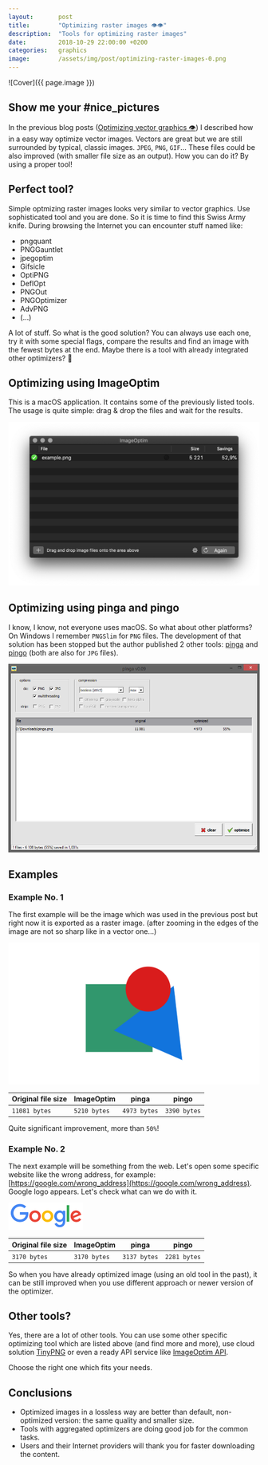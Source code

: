 ```yaml
---
layout:       post
title:        "Optimizing raster images 👁👁"
description:  "Tools for optimizing raster images"
date:         2018-10-29 22:00:00 +0200
categories:   graphics
image:        /assets/img/post/optimizing-raster-images-0.png
---
```


![Cover]({{ page.image }})

## Show me your #nice_pictures

In the previous blog posts ([Optimizing vector graphics 👁](optimizing-vector-graphics)) I described how in a easy way optimize vector images. Vectors are great but we are still surrounded by typical, classic images. `JPEG`, `PNG`, `GIF`... These files could be also improved (with smaller file size as an output). How you can do it? By using a proper tool!

## Perfect tool?

Simple optmizing raster images looks very similar to vector graphics. Use sophisticated tool and you are done. So it is time to find this Swiss Army knife. During browsing the Internet you can encounter stuff named like:

- pngquant
- PNGGauntlet
- jpegoptim
- Gifsicle
- OptiPNG
- DeflOpt
- PNGOut
- PNGOptimizer
- AdvPNG
- (...)

A lot of stuff. So what is the good solution? You can always use each one, try it with some special flags, compare the results and find an image with the fewest bytes at the end. Maybe there is a tool with already integrated other optimizers? 🤔

## Optimizing using ImageOptim

This is a macOS application. It contains some of the previously listed tools. The usage is quite simple: drag & drop the files and wait for the results.

![ImageOptim](/assets/img/post/optimizing-raster-images-1.png)

## Optimizing using pinga and pingo

I know, I know, not everyone uses macOS. So what about other platforms? On Windows I remember `PNGSlim` for `PNG` files. The development of that solution has been stopped but the author published 2 other tools: [pinga](https://css-ig.net/pinga) and [pingo](https://css-ig.net/pingo) (both are also for `JPG` files).

![pinga](/assets/img/post/optimizing-raster-images-2.png)

## Examples

### Example No. 1

The first example will be the image which was used in the previous post but right now it is exported as a raster image. (after zooming in the edges of the image are not so sharp like in a vector one...)

![Example No. 1](/assets/img/post/optimizing-raster-images-3.png)

| Original file size  | ImageOptim   | pinga        | pingo        |
|---------------------|--------------|--------------|--------------|
| `11081 bytes`       | `5210 bytes` | `4973 bytes` | `3390 bytes` |

Quite significant improvement, more than `50%`!

### Example No. 2

The next example will be something from the web. Let's open some specific website like the wrong address, for example: [https://google.com/wrong_address](https://google.com/wrong_address). Google logo appears. Let's check what can we do with it.

![Example No. 2](/assets/img/post/optimizing-raster-images-4.png)

| Original file size | ImageOptim   | pinga        | pingo        |
|--------------------|--------------|--------------|--------------|
| `3170 bytes`       | `3170 bytes` | `3137 bytes` | `2281 bytes` |

So when you have already optimized image (using an old tool in the past), it can be still improved when you use different approach or newer version of the optimizer.

## Other tools?

Yes, there are a lot of other tools. You can use some other specific optimizing tool which are listed above (and find more and more), use cloud solution [TinyPNG](https://tinypng.com) or even a ready API service like [ImageOptim API](https://imageoptim.com/api/start).

Choose the right one which fits your needs.

## Conclusions

- Optimized images in a lossless way are better than default, non-optimized version: the same quality and smaller size.
- Tools with aggregated optimizers are doing good job for the common tasks.
- Users and their Internet providers will thank you for faster downloading the content.
